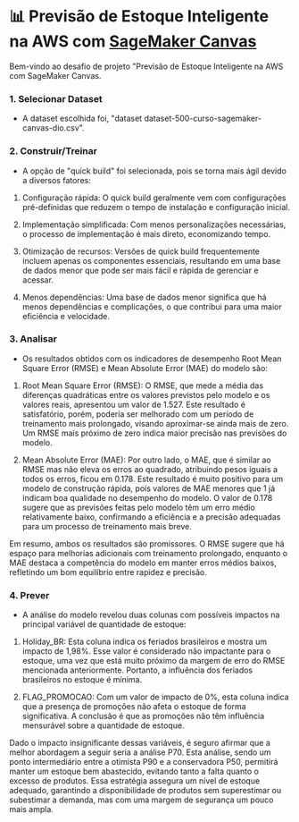# 📊 Previsão de Estoque Inteligente na AWS com [SageMaker Canvas](https://aws.amazon.com/pt/sagemaker/canvas/)

Bem-vindo ao desafio de projeto "Previsão de Estoque Inteligente na AWS com SageMaker Canvas. 

### 1. Selecionar Dataset

-  A dataset escolhida foi, "dataset dataset-500-curso-sagemaker-canvas-dio.csv".  

### 2. Construir/Treinar

-   A opção de "quick build" foi selecionada, pois  se torna mais ágil devido a diversos fatores:
  
1. Configuração rápida: O quick build geralmente vem com configurações pré-definidas que reduzem o tempo de instalação e configuração inicial.
   
2. Implementação simplificada: Com menos personalizações necessárias, o processo de implementação é mais direto, economizando tempo.

3. Otimização de recursos: Versões de quick build frequentemente incluem apenas os componentes essenciais, resultando em uma base de dados menor que pode ser mais fácil e rápida de gerenciar e acessar.

4. Menos dependências: Uma base de dados menor significa que há menos dependências e complicações, o que contribui para uma maior eficiência e velocidade.

### 3. Analisar

-  Os resultados obtidos com os indicadores de desempenho Root Mean Square Error (RMSE) e Mean Absolute Error (MAE) do modelo são:


1. Root Mean Square Error (RMSE): O RMSE, que mede a média das diferenças quadráticas entre os valores previstos pelo modelo e os valores reais, apresentou um valor de 1.527. Este resultado é satisfatório, porém, poderia ser melhorado com um período de treinamento mais prolongado, visando aproximar-se ainda mais de zero. Um RMSE mais próximo de zero indica maior precisão nas previsões do modelo.

2. Mean Absolute Error (MAE): Por outro lado, o MAE, que é similar ao RMSE mas não eleva os erros ao quadrado, atribuindo pesos iguais a todos os erros, ficou em 0.178. Este resultado é muito positivo para um modelo de construção rápida, pois valores de MAE menores que 1 já indicam boa qualidade no desempenho do modelo. O valor de 0.178 sugere que as previsões feitas pelo modelo têm um erro médio relativamente baixo, confirmando a eficiência e a precisão adequadas para um processo de treinamento mais breve.

Em resumo, ambos os resultados são promissores. O RMSE sugere que há espaço para melhorias adicionais com treinamento prolongado, enquanto o MAE destaca a competência do modelo em manter erros médios baixos, refletindo um bom equilíbrio entre rapidez e precisão.
  

### 4. Prever

- A análise do modelo revelou duas colunas com possíveis impactos na principal variável de quantidade de estoque:

1.  Holiday_BR: Esta coluna indica os feriados brasileiros e mostra um impacto de 1,98%. Esse valor é considerado não impactante para o estoque, uma vez que está muito próximo da margem de erro do RMSE mencionada anteriormente. Portanto, a influência dos feriados brasileiros no estoque é mínima.

2. FLAG_PROMOCAO: Com um valor de impacto de 0%, esta coluna indica que a presença de promoções não afeta o estoque de forma significativa. A conclusão é que as promoções não têm influência mensurável sobre a quantidade de estoque.


Dado o impacto insignificante dessas variáveis, é seguro afirmar que a melhor abordagem a seguir seria a análise P70. Esta análise, sendo um ponto intermediário entre a otimista P90 e a conservadora P50, permitirá manter um estoque bem abastecido, evitando tanto a falta quanto o excesso de produtos. Essa estratégia assegura um nível de estoque adequado, garantindo a disponibilidade de produtos sem superestimar ou subestimar a demanda, mas com uma margem de segurança um pouco mais ampla. 
